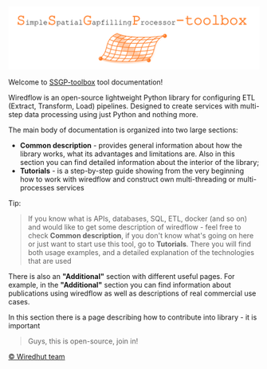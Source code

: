 <img src="https://raw.githubusercontent.com/Dreamlone/SSGP-toolbox/master/docs/media/images/label.png" width="800"/>

Welcome to [SSGP-toolbox](https://github.com/Dreamlone/SSGP-toolbox) tool documentation!

Wiredflow is an open-source lightweight Python library for configuring ETL (Extract, Transform, Load) pipelines. 
Designed to create services with multi-step data processing using just Python and nothing more.

The main body of documentation is organized into two large sections: 

- **Common description** - provides general information about how the library works, what its advantages and limitations are. 
  Also in this section you can find detailed information about the interior of the library;
- **Tutorials** - is a step-by-step guide showing from the very beginning how to work
  with wiredflow and construct own multi-threading or multi-processes services

Tip: 
> If you know what is APIs, 
> databases, SQL, ETL, docker (and so on) and would like to get some description of wiredflow - feel free to check **Common description**, 
> if you don't know what's going on here or just want to start use this tool, go to **Tutorials**. There you will find both usage examples,
> and a detailed explanation of the technologies that are used

There is also an **"Additional"** section with different useful pages. 
For example, in the **"Additional"** section you can find information about publications 
using wiredflow as well as descriptions of real commercial use cases.

In this section there is a page describing how to contribute into library - it is important 

> Guys, this is open-source, join in!

[© Wiredhut team](https://wiredhut.com/)